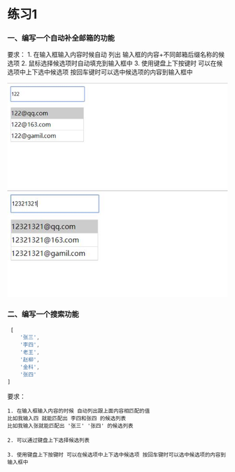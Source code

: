 # 练习1

### 一、编写一个自动补全邮箱的功能

要求：
    1. 在输入框输入内容时候自动 列出 输入框的内容+不同邮箱后缀名称的候选项
    2. 鼠标选择候选项时自动填充到输入框中
    3. 使用键盘上下按键时 可以在候选项中上下选中候选项 按回车键时可以选中候选项的内容到输入框中


![img](./img/mail1.jpg)
![img](./img/mail2.jpg)


### 二、编写一个搜索功能

```js
 [
    '张三',
    '李四',
    '老王',
    '赵柳',
    '金科',
    '张四'
]
```

要求：

    1. 在输入框输入内容的时候 自动列出跟上面内容相匹配的值
    比如我输入四 就能匹配出 李四和张四 的候选列表 
    比如我输入张就能匹配出 '张三' '张四' 的候选列表 

    2. 可以通过键盘上下选择候选列表

    3. 使用键盘上下按键时 可以在候选项中上下选中候选项 按回车键时可以选中候选项的内容到输入框中
